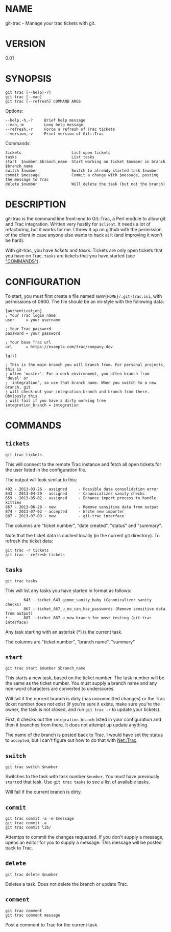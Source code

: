 # NAME

git-trac - Manage your trac tickets with git.

# VERSION

0.01

# SYNOPSIS

    git trac [--help|-?]
    git trac [--man]
    git trac [--refresh] COMMAND ARGS

Options:

    --help,-h,-?     Brief help message
    --man,-m         Long help message
    --refresh,-r     Force a refresh of Trac tickets
    --version,-v     Print version of Git::Trac

Commands:

    tickets                      List open tickets
    tasks                        List tasks
    start  $number $branch_name  Start working on ticket $number in branch $branch_name
    switch $number               Switch to already started task $number
    commit $message              Commit a change with $message, posting the message to Trac
    delete $number               Will delete the task (but not the branch)

# DESCRIPTION

git-trac is the command line front-end to Git::Trac, a Perl module to allow
git and Trac integration. Written very hastily for `$client`. It needs a lot
of refactoring, but it works for me. I threw it up on github with the
permission of the client in case anyone else wants to hack at it (and
improving it won't be hard).

With git-trac, you have _tickets_ and _tasks_. Tickets are only open tickets
that you have on Trac. `tasks` are tickets that you have started (see
["COMMANDS"](#COMMANDS)).

# CONFIGURATION

To start, you must first create a file named `$ENV{HOME}/.git-trac.ini`, with
permissions of 0600. The file should be an ini-style with the following data:

    [authentication]
    ; Your Trac login name
    user     = your username

    ; Your Trac password
    password = your password

    ; Your base Trac url
    url      = https://example.com/trac/company.dev

    [git]

    ; This is the main branch you will branch from. For personal projects, this is
    ; often 'master'. For a work environment, you often branch from 'devel' or
    ; 'integration', so use that branch name. When you switch to a new branch, git
    ; will check out your integration_branch and branch from there. Obviously this
    ; will fail if you have a dirty working tree
    integration_branch = integration

# COMMANDS

## `tickets`

    git trac tickets

This will connect to the remote Trac instance and fetch all open tickets for
the user listed in the configuration file.

The output will look similar to this:

    492 - 2013-03-26 - assigned     - Possible data consolidation error
    643 - 2013-04-29 - assigned     - Canonicalizer sanity checks
    659 - 2013-05-02 - assigned     - Enhance import process to handle kitties
    867 - 2013-06-28 - new          - Remove sensitive data from output
    874 - 2013-07-02 - accepted     - Write new importer
    887 - 2013-07-09 - new          - git-trac interface

The columns are "ticket number", "date created", "status" and "summary".

Note that the ticket data is cached locally (in the current git directory). To refresh the ticket data:

    git trac -r tickets
    git trac --refresh tickets

## `tasks`

    git trac tasks

This will list any tasks you have started in format as follows:

      -     643 - ticket_643_gimme_sanity_baby (Canonicalizer sanity checks)
      -     867 - ticket_867_u_no_can_haz_passwords (Remove sensitive data from output)
    * -     887 - ticket_887_a_new_branch_for_most_testing (git-trac interface)

Any task starting with an asterisk (\*) is the current task.

The columns are "ticket number", "branch name", "summary"



## `start`

    git trac start $number $branch_name

This starts a new task, based on the ticket number. The task number will be
the same as the ticket number. You must supply a branch name and any non-word
characters are converted to underscores.

Will fail if the current branch is dirty (has uncommitted changes) or the Trac
ticket number does not exist (if you're sure it exists, make sure you're the
owner, the task is not closed, and run `git trac -r` to update your
tickets).

First, it checks out the `integration_branch` listed in your configuration
and then it branches from there. It does not attempt up update anything.

The name of the branch is posted back to Trac. I would have set the status to
`accepted`, but I can't figure out how to do that with [Net::Trac](http://search.cpan.org/perldoc?Net::Trac).

## `switch`

    git trac switch $number

Switches to the task with task number `$number`. You must have previously
`start`ed that task. Use `git trac tasks` to see a list of available
tasks.

Will fail if the current branch is dirty.

## `commit`

    git trac commit -a -m $message
    git trac commit -a
    git trac commit lib/

Attemtps to commit the changes requested. If you don't supply a message, opens
an editor for you to supply a message. This message will be posted back to
Trac.

## `delete`

    git trac delete $number

Deletes a task. Does not delete the branch or update Trac.

## `comment`

    git trac comment
    git trac comment message

Post a comment to Trac for the current task.

